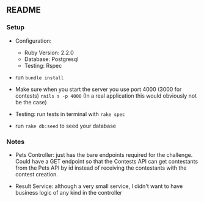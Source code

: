 ## README

### Setup
* Configuration:
  - Ruby Version: 2.2.0
  - Database: Postgresql
  - Testing: Rspec
  
* run `bundle install`
* Make sure when you start the server you use port 4000 (3000 for contests) `rails s -p 4000`
  (In a real application this would obviously not be the case)
* Testing: run tests in terminal with `rake spec`
* run `rake db:seed` to seed your database

### Notes

* Pets Controller: just has the bare endpoints required for the challenge. Could have a GET
  endpoint so that the Contests API can get contestants from the Pets API by id instead of
  receiving the contestants with the contest creation.
  
* Result Service: although a very small service, I didn't want to have business logic of any
  kind in the controller

